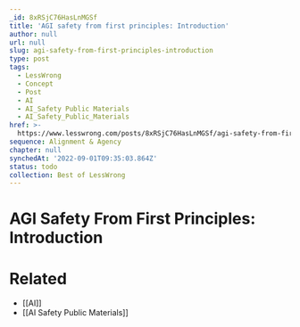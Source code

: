 ```yaml
---
_id: 8xRSjC76HasLnMGSf
title: 'AGI safety from first principles: Introduction'
author: null
url: null
slug: agi-safety-from-first-principles-introduction
type: post
tags:
  - LessWrong
  - Concept
  - Post
  - AI
  - AI_Safety Public Materials
  - AI_Safety_Public_Materials
href: >-
  https://www.lesswrong.com/posts/8xRSjC76HasLnMGSf/agi-safety-from-first-principles-introduction
sequence: Alignment & Agency
chapter: null
synchedAt: '2022-09-01T09:35:03.864Z'
status: todo
collection: Best of LessWrong
---
```


# AGI Safety From First Principles: Introduction


# Related

- [[AI]]
- [[AI Safety Public Materials]]